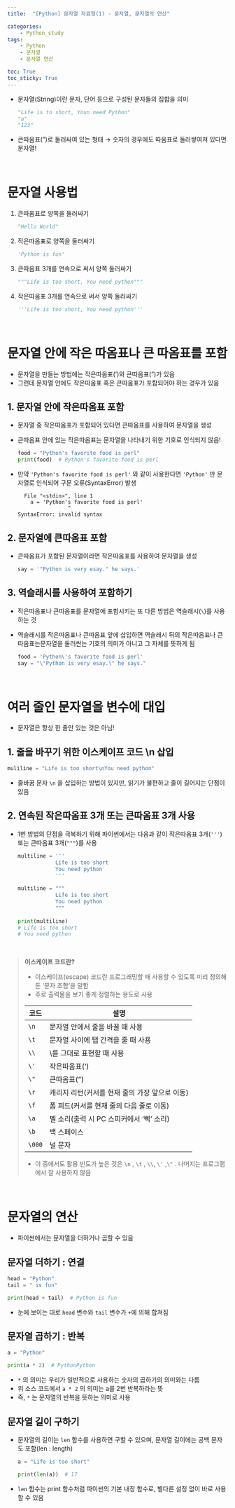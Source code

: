 ```yaml
---
title:  "[Python] 문자열 자료형(1) - 문자열, 문자열의 연산" 

categories: 
    - Python_study
tags: 
    - Python
    - 문자열
    - 문자열 연산

toc: True
toc_sticky: True
---
```


- 문자열(String)이란 문자, 단어 등으로 구성된 문자들의 집합을 의미
    
    ```python
    "Life is to short, Youn need Python"
    "a"
    "123"
    ```
    
- 큰따옴표(”)로 둘러싸여 있는 형태 → 숫자의 경우에도 따옴표로 둘러쌓여져 있다면 문자열!

<br>

# 문자열 사용법

1. 큰따옴표로 양쪽을 둘러싸기
    
    ```python
    "Hello World"
    ```
    
2. 작은따옴표로 양쪽을 둘러싸기
    
    ```python
    'Python is fun'
    ```
    
3. 큰따옴표 3개를 연속으로 써서 양쪽 둘러싸기
    
    ```python
    """Life is too short, You need python"""
    ```
    
4. 작은따옴표 3개를 연속으로 써서 양쪽 둘러싸기
    
    ```python
    '''Life is too short, You need python'''
    ```
    
<br>

# 문자열 안에 작은 따옴표나 큰 따옴표를 포함

- 문자열을 만들는 방법에는 작은따옴표(’)와 큰따옴표(”)가 있음
- 그런데 문자열 안에도 작은따옴표 혹은 큰따옴표가 포함되어야 하는 경우가 있음

## 1. 문자열 안에 작은따옴표 포함

- 문자열 중 작은따옴표가 포함되어 있다면 큰따옴표를 사용하여 문자열을 생성
- 큰따옴표 안에 있는 작은따옴표는 문자열을 나타내기 위한 기호로 인식되지 않음!
    
    ```python
    food = "Python's favorite food is perl"
    print(food)  # Python's favorite food is perl
    ```
    
- 만약  `'Python's favorite food is perl'` 와 같이 사용한다면 `'Python'` 만 문자열로 인식되어 구문 오류(SyntaxError) 발생
    
    ```
      File "<stdin>", line 1
        a = 'Python's favorite food is perl'
                    ^
    SyntaxError: invalid syntax
    ```
    

## 2.  문자열에 큰따옴표 포함

- 큰따옴표가 포함된 문자열이라면 작은따옴표를 사용하여 문자열을 생성
    
    ```python
    say = '"Python is very esay." he says.'
    ```
    

## 3. 역슬래시를 사용하여 포함하기

- 작은따옴표나 큰따옴표를 문자열에 포함시키는 또 다른 방법은 역슬래시(`\`)를 사용하는 것
- 역슬래시를 작은따옴표나 큰따옴표 앞에 삽입하면 역슬래시 뒤의 작은따옴표나 큰 따옴표는문자열을 둘러싼는 기호의 의미가 아니고 그 자체를 뜻하게 됨
    
    ```python
    food = 'Python\'s favorite food is perl'
    say = "\"Python is very esay.\" he says."
    ```
    

<br>

# 여러 줄인 문자열을 변수에 대입

- 문자열은 항상 한 줄만 있는 것은 아님!

## 1. 줄을 바꾸기 위한 이스케이프 코드 \n 삽입

```python
muliline = "Life is too short\nYou need python"
```

- 줄바꿈 문자 `\n` 을 삽입하는 방법이 있지만, 읽기가 불편하고 줄이 길어지는 단점이 있음

## 2. 연속된 작은따옴표 3개 또는 큰따옴표 3개 사용

- 1번 방법의 단점을 극복하기 위해 파이썬에서는 다음과 같이 작은따옴표 3개(`'''`) 또는 큰따옴표 3개(`"""`)를 사용
    
    ```python
    multiline = '''
                Life is too short 
                You need python
                '''
    					 
    multiline = """
                Life is too short 
                You need python
                """
    					  
    print(multiline)
    # Life is too short 
    # You need python
    
    ```
    
<br>

> **이스케이프 코드란?**
> 
> - 이스케이프(escape) 코드란 프로그래밍할 때 사용할 수 있도록 미리 정의해 둔 ‘문자 조합’을 말함
> - 주로 출력물을 보기 좋게 정렬하는 용도로 사용
> 
> <table>
>   <thead>
>     <tr>
>       <th>코드</th>
>       <th>설명</th>
>     </tr>
>   </thead>
>   <tbody>
>     <tr>
>       <td><code>\n</code></td>
>       <td>문자열 안에서 줄을 바꿀 때 사용</td>
>     </tr>
>     <tr>
>       <td><code>\t</code></td>
>       <td>문자열 사이에 탭 간격을 줄 때 사용</td>
>     </tr>
>     <tr>
>       <td><code>\\</code></td>
>       <td>\를 그대로 표현할 때 사용</td>
>     </tr>
>     <tr>
>       <td><code>\'</code></td>
>       <td>작은따옴표(’)</td>
>     </tr>
>     <tr>
>       <td><code>\"</code></td>
>       <td>큰따옴표(”)</td>
>     </tr>
>     <tr>
>       <td><code>\r</code></td>
>       <td>캐리지 리턴(커서를 현재 줄의 가장 앞으로 이동)</td>
>     </tr>
>     <tr>
>       <td><code>\f</code></td>
>       <td>폼 피드(커서를 현재 줄의 다음 줄로 이동)</td>
>     </tr>
>     <tr>
>       <td><code>\a</code></td>
>       <td>벨 소리(출력 시 PC 스피커에서 ‘삑’ 소리)</td>
>     </tr>
>     <tr>
>       <td><code>\b</code></td>
>       <td>백 스페이스</td>
>     </tr>
>     <tr>
>       <td><code>\000</code></td>
>       <td>널 문자</td>
>     </tr>
>   </tbody>
> </table>
>
> - 이 중에서도 활용 빈도가 높은 것은 `\n` , `\t` , `\\`, `\'` ,`\"` . 나머지는 프로그램에서 잘 사용하지 않음

<br>

# 문자열의 연산

- 파이썬에서는 문자열을 더하거나 곱할 수 있음

## 문자열 더하기 : 연결

```python
head = "Python"
tail = " is fun"

print(head + tail)  # Python is fun
```

- 눈에 보이는 대로 `head` 변수와 `tail` 변수가 `+`에 의해 합쳐짐

## 문자열 곱하기 : 반복

```python
a = "Python"

print(a * 2)  # PythonPython
```

- `*` 의 의미는 우리가 일반적으로 사용하는 숫자의 곱하기의 의미와는 다름
- 위 소스 코드에서 `a * 2` 의 의미는 a를 2번 반복하라는 뜻
- 즉, `*` 는 문자열의 반복을 뜻하는 의미로 사용

## 문자열 길이 구하기

- 문자열의 길이는 `len` 함수를 사용하면 구할 수 있으며, 문자열 길이에는 공백 문자도 포함(len : length)
    
    ```python
    a = "Life is too short"
    
    print(len(a))  # 17
    ```
    
- `len` 함수는 print 함수처럼 파이썬의 기본 내장 함수로, 별다른 설정 없이 바로 사용할 수 있음
